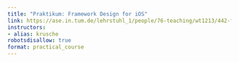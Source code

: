 ```yaml
---
title: "Praktikum: Framework Design for iOS"
link: https://ase.in.tum.de/lehrstuhl_1/people/76-teaching/wt1213/442-framework-design-for-ios
instructors:
- alias: krusche
robotsdisallow: true
format: practical_course
---
```

